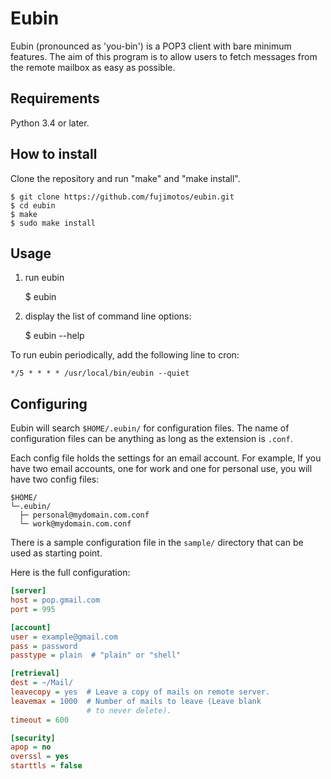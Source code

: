 Eubin
=====

Eubin (pronounced as 'you-bin') is a POP3 client with bare
minimum features. The aim of this program is to allow users
to fetch messages from the remote mailbox as easy as possible.

Requirements
------------

Python 3.4 or later.

How to install
--------------

Clone the repository and run "make" and "make install".

    $ git clone https://github.com/fujimotos/eubin.git
    $ cd eubin
    $ make
    $ sudo make install

Usage
-----

1) run eubin

    $ eubin

2) display the list of command line options:

    $ eubin --help

To run eubin periodically, add the following line to cron:

    */5 * * * * /usr/local/bin/eubin --quiet

Configuring
-----------

Eubin will search `$HOME/.eubin/` for configuration files.
The name of configuration files can be anything as long as
the extension is `.conf`.

Each config file holds the settings for an email account.
For example, If you have two email accounts, one for work
and one for personal use, you will have two config files:

    $HOME/
    └─.eubin/
      ├─ personal@mydomain.com.conf
      └─ work@mydomain.com.conf

There is a sample configuration file in the `sample/` directory
that can be used as starting point.

Here is the full configuration:

```INI
[server]
host = pop.gmail.com
port = 995

[account]
user = example@gmail.com
pass = password
passtype = plain  # "plain" or "shell"

[retrieval]
dest = ~/Mail/
leavecopy = yes  # Leave a copy of mails on remote server.
leavemax = 1000  # Number of mails to leave (Leave blank
                 # to never delete).
timeout = 600

[security]
apop = no
overssl = yes
starttls = false
```
